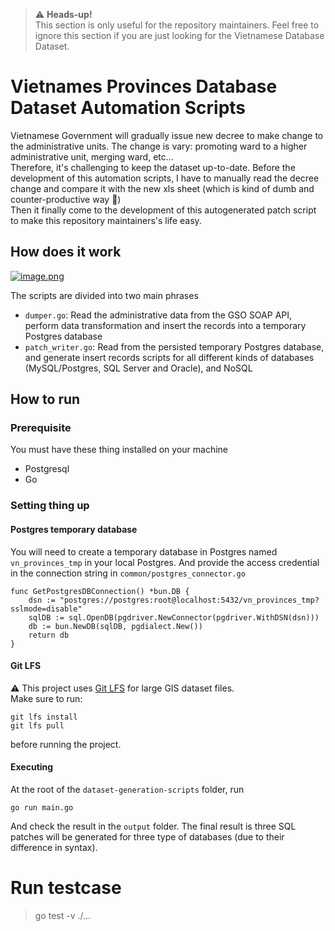 > ⚠️ **Heads-up!**  
This section is only useful for the repository maintainers. Feel free to ignore this section if you are just looking for the Vietnamese Database Dataset.

# Vietnames Provinces Database Dataset Automation Scripts

Vietnamese Government will gradually issue new decree to make change to the administrative units. The change is vary: promoting ward to a higher administrative unit, merging ward, etc...  
Therefore, it's challenging to keep the dataset up-to-date. Before the development of this automation scripts, I have to manually read the decree change and compare it with the new xls sheet (which is kind of dumb and counter-productive way 🙈)  
Then it finally come to the development of this autogenerated patch script to make this repository maintainers's life easy.

## How does it work
[![image.png](https://i.postimg.cc/BnY9f29C/image.png)](https://postimg.cc/dhyS8k07)

The scripts are divided into two main phrases

- `dumper.go`: Read the administrative data from the GSO SOAP API, perform data transformation and insert the records into a temporary Postgres database  
- `patch_writer.go`: Read from the persisted temporary Postgres database, and generate insert records scripts for all different kinds of databases (MySQL/Postgres, SQL Server and Oracle), and NoSQL
## How to run
### Prerequisite
You must have these thing installed on your machine
- Postgresql
- Go
### Setting thing up
#### Postgres temporary database 
You will need to create a temporary database in Postgres named `vn_provinces_tmp` in your local Postgres. And provide the access credential in the connection string in `common/postgres_connector.go`
```golang
func GetPostgresDBConnection() *bun.DB {
	dsn := "postgres://postgres:root@localhost:5432/vn_provinces_tmp?sslmode=disable"
	sqlDB := sql.OpenDB(pgdriver.NewConnector(pgdriver.WithDSN(dsn)))
	db := bun.NewDB(sqlDB, pgdialect.New())
	return db
}
```

#### Git LFS
⚠️ This project uses [Git LFS](https://git-lfs.github.com/) for large GIS dataset files.  
Make sure to run:
```shell
git lfs install
git lfs pull
```
before running the project.

#### Executing
At the root of the `dataset-generation-scripts` folder, run
```shell
go run main.go
```
And check the result in the `output` folder. The final result is three SQL patches will be generated for three type of databases (due to their difference in syntax).

# Run testcase
> go test -v ./...
